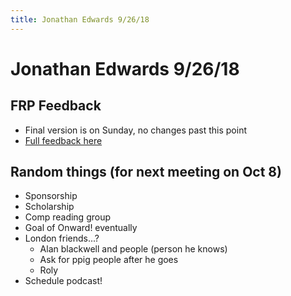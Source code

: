 ```yaml
---
title: Jonathan Edwards 9/26/18
---
```


# Jonathan Edwards 9/26/18

## FRP Feedback

- Final version is on Sunday, no changes past this point
- [Full feedback here](/papers/comprehensible-frp/feedback#takeaways)

## Random things (for next meeting on Oct 8)

- Sponsorship
- Scholarship
- Comp reading group
- Goal of Onward! eventually  
- London friends...?  
    - Alan blackwell and people (person he knows) 
    - Ask for ppig people after he goes  
    - Roly  
- Schedule podcast!


<script>

(function(i,s,o,g,r,a,m){i['GoogleAnalyticsObject']=r;i[r]=i[r]||function(){
(i[r].q=i[r].q||[]).push(arguments)},i[r].l=1*new Date();a=s.createElement(o),
m=s.getElementsByTagName(o)[0];a.async=1;a.src=g;m.parentNode.insertBefore(a,m)
})(window,document,'script','https://www.google-analytics.com/analytics.js','ga');

ga('create', 'UA-103157758-1', 'auto');
ga('send', 'pageview');

</script>

